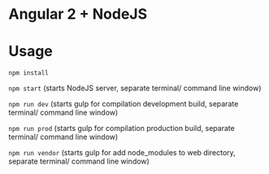 # Angular 2 + NodeJS

# Usage

`npm install`

`npm start` (starts NodeJS server, separate terminal/ command line window)

`npm run dev` (starts gulp for compilation development build, separate terminal/ command line window)

`npm run prod` (starts gulp for compilation production build, separate terminal/ command line window)

`npm run vendor` (starts gulp for add node_modules to web directory, separate terminal/ command line window)

